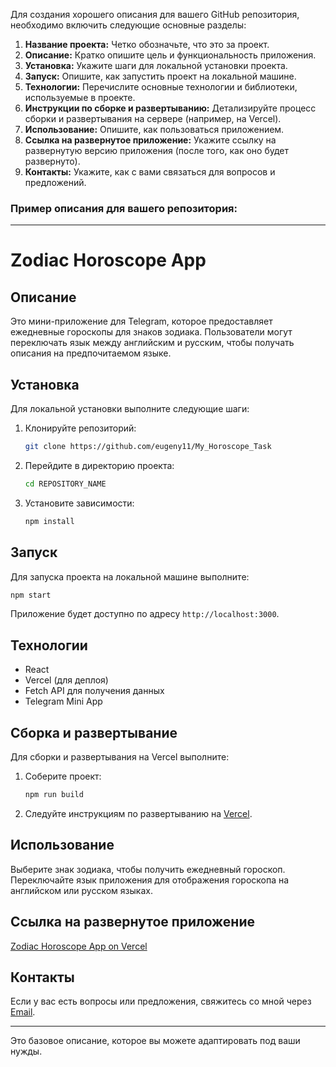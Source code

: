 Для создания хорошего описания для вашего GitHub репозитория, необходимо включить следующие основные разделы:

1. **Название проекта:** Четко обозначьте, что это за проект.
2. **Описание:** Кратко опишите цель и функциональность приложения.
3. **Установка:** Укажите шаги для локальной установки проекта.
4. **Запуск:** Опишите, как запустить проект на локальной машине.
5. **Технологии:** Перечислите основные технологии и библиотеки, используемые в проекте.
6. **Инструкции по сборке и развертыванию:** Детализируйте процесс сборки и развертывания на сервере (например, на Vercel).
7. **Использование:** Опишите, как пользоваться приложением.
8. **Ссылка на развернутое приложение:** Укажите ссылку на развернутую версию приложения (после того, как оно будет развернуто).
9. **Контакты:** Укажите, как с вами связаться для вопросов и предложений.

### Пример описания для вашего репозитория:

---

# Zodiac Horoscope App

## Описание

Это мини-приложение для Telegram, которое предоставляет ежедневные гороскопы для знаков зодиака. Пользователи могут переключать язык между английским и русским, чтобы получать описания на предпочитаемом языке.

## Установка

Для локальной установки выполните следующие шаги:

1. Клонируйте репозиторий:
   ```bash
   git clone https://github.com/eugeny11/My_Horoscope_Task
   ```
2. Перейдите в директорию проекта:
   ```bash
   cd REPOSITORY_NAME
   ```
3. Установите зависимости:
   ```bash
   npm install
   ```

## Запуск

Для запуска проекта на локальной машине выполните:

```bash
npm start
```

Приложение будет доступно по адресу `http://localhost:3000`.

## Технологии

- React
- Vercel (для деплоя)
- Fetch API для получения данных
- Telegram Mini App

## Сборка и развертывание

Для сборки и развертывания на Vercel выполните:

1. Соберите проект:
   ```bash
   npm run build
   ```
2. Следуйте инструкциям по развертыванию на [Vercel](https://vercel.com/).

## Использование

Выберите знак зодиака, чтобы получить ежедневный гороскоп. Переключайте язык приложения для отображения гороскопа на английском или русском языках.

## Ссылка на развернутое приложение

[Zodiac Horoscope App on Vercel](#)

## Контакты

Если у вас есть вопросы или предложения, свяжитесь со мной через [Email](mailto:eugenygrannus@aol.com).

---

Это базовое описание, которое вы можете адаптировать под ваши нужды.
